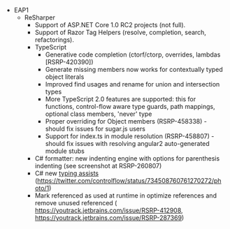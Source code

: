 
* EAP1
  * ReSharper
    * Support of ASP.NET Core 1.0 RC2 projects (not full).
    * Support of Razor Tag Helpers (resolve, completion, search, refactorings).
    * TypeScript
      * Generative code completion (ctorf/ctorp, overrides, lambdas [RSRP-420390])
      * Generate missing members now works for contextually typed object literals
      * Improved find usages and rename for union and intersection types
      * More TypeScript 2.0 features are supported: this for functions, control-flow aware type guards, path mappings, optional class members, 'never' type
      * Proper overriding for Object members (RSRP-458338) - should fix issues for sugar.js users
      * Support for index.ts in module resolution (RSRP-458807) - should fix issues with resolving angular2 auto-generated module stubs
    * C# formatter: new indenting engine with options for parenthesis indenting (see screenshot at RSRP-260807)
    * C# new [typing assists](ReSharper20162CSharp/TypeAssistance.cs) (https://twitter.com/controlflow/status/734508760761270272/photo/1)
    * Mark referenced as used at runtime in optimize references and remove unused referenced ( https://youtrack.jetbrains.com/issue/RSRP-412908, https://youtrack.jetbrains.com/issue/RSRP-287369) 